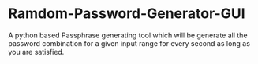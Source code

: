 # Ramdom-Password-Generator-GUI
A python based Passphrase generating tool which will be generate all the password combination for a given input range for every second as long as you are satisfied. 
